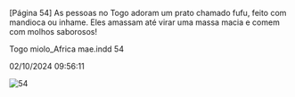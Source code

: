 [Página 54]
As pessoas no Togo adoram um prato
chamado fufu, feito com mandioca
ou inhame. Eles amassam até virar
uma massa macia e comem com
molhos saborosos!

Togo
miolo_Africa mae.indd 54

02/10/2024 09:56:11

![54](./img/page_54-01.jpg)
